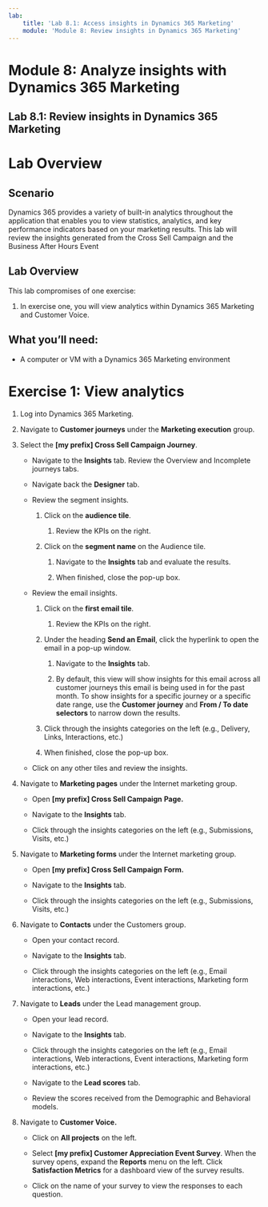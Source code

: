 ```yaml
---
lab:
    title: 'Lab 8.1: Access insights in Dynamics 365 Marketing'
    module: 'Module 8: Review insights in Dynamics 365 Marketing'
---
```


# Module 8: Analyze insights with Dynamics 365 Marketing

## Lab 8.1: Review insights in Dynamics 365 Marketing

 

# Lab Overview

## Scenario

Dynamics 365 provides a variety of built-in analytics throughout the application that enables you to view statistics, analytics, and key performance indicators based on your marketing results. This lab will review the insights generated from the Cross Sell Campaign and the Business After Hours Event

## Lab Overview

This lab compromises of one exercise:

1. In exercise one, you will view analytics within Dynamics 365 Marketing and Customer Voice.

## What you’ll need:

- A computer or VM with a Dynamics 365 Marketing environment

 

# Exercise 1: View analytics

1. Log into Dynamics 365 Marketing.

2. Navigate to **Customer journeys** under the **Marketing execution** group.

3. Select the **[my prefix] Cross Sell Campaign Journey**. 

	- Navigate to the **Insights** tab. Review the Overview and Incomplete journeys tabs.

	- Navigate back the **Designer** tab.

	- Review the segment insights.

		1. Click on the **audience tile**. 

			1. Review the KPIs on the right. 

        2. Click on the **segment name** on the Audience tile.
        
        	1. Navigate to the **Insights** tab and evaluate the results. 
        
        	2. When finished, close the pop-up box. 

    - Review the email insights.
    
    	1. Click on the **first email tile**. 
    
    		1. Review the KPIs on the right. 
    
        2. Under the heading **Send an Email**, click the hyperlink to open the email in a pop-up window. 
        
        	1. Navigate to the **Insights** tab.
        
        	2. By default, this view will show insights for this email across all customer journeys this email is being used in for the past month. To show insights for a specific journey or a specific date range, use the **Customer journey** and **From / To date selectors** to narrow down the results.
        
    	3. Click through the insights categories on the left (e.g., Delivery, Links, Interactions, etc.)
    
    	4. When finished, close the pop-up box. 

    - Click on any other tiles and review the insights.

4. Navigate to **Marketing pages** under the Internet marketing group.

	- Open **[my prefix] Cross Sell Campaign** **Page.** 

	- Navigate to the **Insights** tab.

	- Click through the insights categories on the left (e.g., Submissions, Visits, etc.)

5. Navigate to **Marketing forms** under the Internet marketing group.

	- Open **[my prefix] Cross Sell Campaign** **Form.** 

	- Navigate to the **Insights** tab.

	- Click through the insights categories on the left (e.g., Submissions, Visits, etc.)

6. Navigate to **Contacts** under the Customers group.

	- Open your contact record.

	- Navigate to the **Insights** tab.

	- Click through the insights categories on the left (e.g., Email interactions, Web interactions, Event interactions, Marketing form interactions, etc.)

7. Navigate to **Leads** under the Lead management group.

	- Open your lead record.

	- Navigate to the **Insights** tab.

	- Click through the insights categories on the left (e.g., Email interactions, Web interactions, Event interactions, Marketing form interactions, etc.)

	- Navigate to the **Lead scores** tab.

	- Review the scores received from the Demographic and Behavioral models.

8. Navigate to **Customer Voice.**

	- Click on **All projects** on the left.

	- Select **[my prefix] Customer Appreciation Event Survey**. When the survey opens, expand the **Reports** menu on the left. Click **Satisfaction Metrics** for a dashboard view of the survey results.

	- Click on the name of your survey to view the responses to each question.
